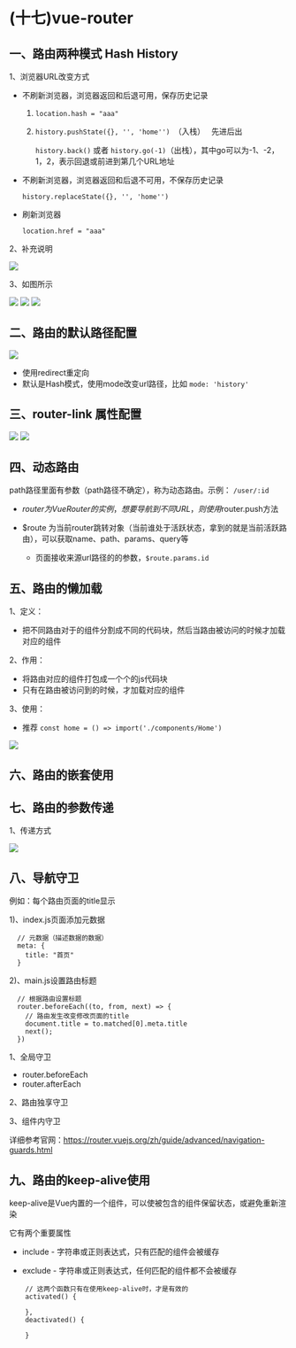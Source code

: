 # (十七)vue-router
## 一、路由两种模式 Hash History
1、浏览器URL改变方式
- 不刷新浏览器，浏览器返回和后退可用，保存历史记录
    1. `location.hash = "aaa" `
    2. `history.pushState({}, '', 'home'') `（入栈）  &nbsp;&nbsp;先进后出
    
        `history.back()` 或者 `history.go(-1)`（出栈），其中go可以为-1、-2，1，2，表示回退或前进到第几个URL地址
    
- 不刷新浏览器，浏览器返回和后退不可用，不保存历史记录  

    `history.replaceState({}, '', 'home'') `
  
- 刷新浏览器

    `location.href = "aaa"`

2、补充说明   

   ![](./images/buchong.png)
   
3、如图所示

![](./images/url-push.png)
![](./images/go.png)
![](./images/history1.png)

## 二、路由的默认路径配置

![](./images/redirect.png)

- 使用redirect重定向
- 默认是Hash模式，使用mode改变url路径，比如 `mode: 'history'`

## 三、router-link 属性配置

![](./images/router-link.png)
![](./images/linkActiveClass.png)

## 四、动态路由

path路径里面有参数（path路径不确定），称为动态路由。示例： `/user/:id`

- $router 为VueRouter的实例，想要导航到不同URL，则使用$router.push方法
- $route  为当前router跳转对象（当前谁处于活跃状态，拿到的就是当前活跃路由），可以获取name、path、params、query等
  
  - 页面接收来源url路径的的参数，`$route.params.id`
  
## 五、路由的懒加载

1、定义：

  - 把不同路由对于的组件分割成不同的代码块，然后当路由被访问的时候才加载对应的组件

2、作用：
    
   - 将路由对应的组件打包成一个个的js代码块
   - 只有在路由被访问到的时候，才加载对应的组件
   
3、使用：

  - 推荐 `const home = () => import('./components/Home')`

![](./images/lazy.png)

## 六、路由的嵌套使用   

## 七、路由的参数传递 
1、传递方式

![](./images/router-params.png)

## 八、导航守卫

例如：每个路由页面的title显示

1)、index.js页面添加元数据
```shell
  // 元数据（描述数据的数据）
  meta: {
    title: "首页"
  }
```
2)、main.js设置路由标题

```shell
  // 根据路由设置标题
  router.beforeEach((to, from, next) => {
    // 路由发生改变修改页面的title
    document.title = to.matched[0].meta.title
    next();
  })
```

1、全局守卫

- router.beforeEach 
- router.afterEach 

2、路由独享守卫

3、组件内守卫

详细参考官网：https://router.vuejs.org/zh/guide/advanced/navigation-guards.html


## 九、路由的keep-alive使用

keep-alive是Vue内置的一个组件，可以使被包含的组件保留状态，或避免重新渲染

它有两个重要属性

- include - 字符串或正则表达式，只有匹配的组件会被缓存

- exclude - 字符串或正则表达式，任何匹配的组件都不会被缓存


```shell
    // 这两个函数只有在使用keep-alive时，才是有效的
    activated() {

    },
    deactivated() {

    }
```
